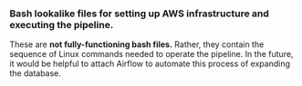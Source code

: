### Bash lookalike files for setting up AWS infrastructure and executing the pipeline.

These are **not fully-functioning bash files.** Rather, they contain the sequence of Linux commands needed to operate the pipeline. 
In the future, it would be helpful to attach Airflow to automate this process of expanding the database.
